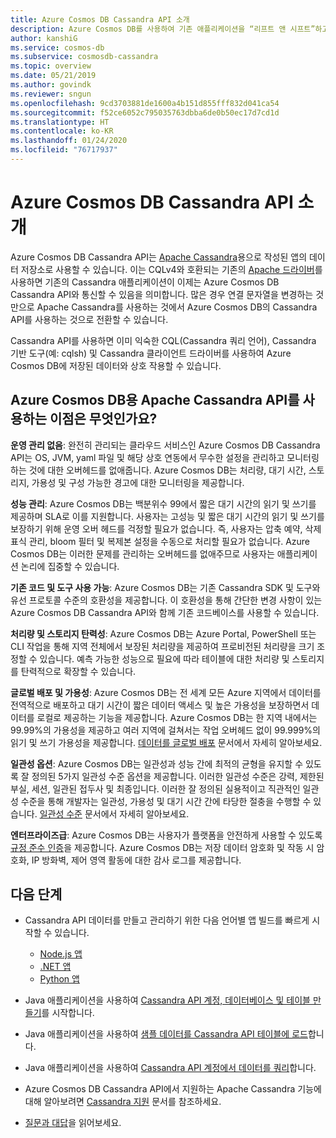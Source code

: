 ```yaml
---
title: Azure Cosmos DB Cassandra API 소개
description: Azure Cosmos DB를 사용하여 기존 애플리케이션을 “리프트 앤 시프트”하고, Cassandra 드라이버와 CQL을 사용하여 새 애플리케이션을 빌드하는 방법을 알아봅니다.
author: kanshiG
ms.service: cosmos-db
ms.subservice: cosmosdb-cassandra
ms.topic: overview
ms.date: 05/21/2019
ms.author: govindk
ms.reviewer: sngun
ms.openlocfilehash: 9cd3703881de1600a4b151d855fff832d041ca54
ms.sourcegitcommit: f52ce6052c795035763dbba6de0b50ec17d7cd1d
ms.translationtype: HT
ms.contentlocale: ko-KR
ms.lasthandoff: 01/24/2020
ms.locfileid: "76717937"
---
```

# <a name="introduction-to-the-azure-cosmos-db-cassandra-api"></a>Azure Cosmos DB Cassandra API 소개

Azure Cosmos DB Cassandra API는 [Apache Cassandra](https://cassandra.apache.org)용으로 작성된 앱의 데이터 저장소로 사용할 수 있습니다. 이는 CQLv4와 호환되는 기존의 [Apache 드라이버](https://cassandra.apache.org/doc/latest/getting_started/drivers.html?highlight=driver)를 사용하면 기존의 Cassandra 애플리케이션이 이제는 Azure Cosmos DB Cassandra API와 통신할 수 있음을 의미합니다. 많은 경우 연결 문자열을 변경하는 것만으로 Apache Cassandra를 사용하는 것에서 Azure Cosmos DB의 Cassandra API를 사용하는 것으로 전환할 수 있습니다. 

Cassandra API를 사용하면 이미 익숙한 CQL(Cassandra 쿼리 언어), Cassandra 기반 도구(예: cqlsh) 및 Cassandra 클라이언트 드라이버를 사용하여 Azure Cosmos DB에 저장된 데이터와 상호 작용할 수 있습니다.

## <a name="what-is-the-benefit-of-using-apache-cassandra-api-for-azure-cosmos-db"></a>Azure Cosmos DB용 Apache Cassandra API를 사용하는 이점은 무엇인가요?

**운영 관리 없음**: 완전히 관리되는 클라우드 서비스인 Azure Cosmos DB Cassandra API는 OS, JVM, yaml 파일 및 해당 상호 연동에서 무수한 설정을 관리하고 모니터링하는 것에 대한 오버헤드를 없애줍니다. Azure Cosmos DB는 처리량, 대기 시간, 스토리지, 가용성 및 구성 가능한 경고에 대한 모니터링을 제공합니다.

**성능 관리**: Azure Cosmos DB는 백분위수 99에서 짧은 대기 시간의 읽기 및 쓰기를 제공하며 SLA로 이를 지원합니다. 사용자는 고성능 및 짧은 대기 시간의 읽기 및 쓰기를 보장하기 위해 운영 오버 헤드를 걱정할 필요가 없습니다. 즉, 사용자는 압축 예약, 삭제 표식 관리, bloom 필터 및 복제본 설정을 수동으로 처리할 필요가 없습니다. Azure Cosmos DB는 이러한 문제를 관리하는 오버헤드를 없애주므로 사용자는 애플리케이션 논리에 집중할 수 있습니다.

**기존 코드 및 도구 사용 가능**: Azure Cosmos DB는 기존 Cassandra SDK 및 도구와 유선 프로토콜 수준의 호환성을 제공합니다. 이 호환성을 통해 간단한 변경 사항이 있는 Azure Cosmos DB Cassandra API와 함께 기존 코드베이스를 사용할 수 있습니다.

**처리량 및 스토리지 탄력성**: Azure Cosmos DB는 Azure Portal, PowerShell 또는 CLI 작업을 통해 지역 전체에서 보장된 처리량을 제공하여 프로비전된 처리량을 크기 조정할 수 있습니다. 예측 가능한 성능으로 필요에 따라 테이블에 대한 처리량 및 스토리지를 탄력적으로 확장할 수 있습니다.

**글로벌 배포 및 가용성**: Azure Cosmos DB는 전 세계 모든 Azure 지역에서 데이터를 전역적으로 배포하고 대기 시간이 짧은 데이터 액세스 및 높은 가용성을 보장하면서 데이터를 로컬로 제공하는 기능을 제공합니다. Azure Cosmos DB는 한 지역 내에서는 99.99%의 가용성을 제공하고 여러 지역에 걸쳐서는 작업 오버헤드 없이 99.999%의 읽기 및 쓰기 가용성을 제공합니다. [데이터를 글로벌 배포](distribute-data-globally.md) 문서에서 자세히 알아보세요. 

**일관성 옵션**: Azure Cosmos DB는 일관성과 성능 간에 최적의 균형을 유지할 수 있도록 잘 정의된 5가지 일관성 수준 옵션을 제공합니다. 이러한 일관성 수준은 강력, 제한된 부실, 세션, 일관된 접두사 및 최종입니다. 이러한 잘 정의된 실용적이고 직관적인 일관성 수준을 통해 개발자는 일관성, 가용성 및 대기 시간 간에 타당한 절충을 수행할 수 있습니다. [일관성 수준](consistency-levels.md) 문서에서 자세히 알아보세요. 

**엔터프라이즈급**: Azure Cosmos DB는 사용자가 플랫폼을 안전하게 사용할 수 있도록 [규정 준수 인증](https://www.microsoft.com/trustcenter)을 제공합니다. Azure Cosmos DB는 저장 데이터 암호화 및 작동 시 암호화, IP 방화벽, 제어 영역 활동에 대한 감사 로그를 제공합니다.

## <a name="next-steps"></a>다음 단계

* Cassandra API 데이터를 만들고 관리하기 위한 다음 언어별 앱 빌드를 빠르게 시작할 수 있습니다.
  - [Node.js 앱](create-cassandra-nodejs.md)
  - [.NET 앱](create-cassandra-dotnet.md)
  - [Python 앱](create-cassandra-python.md)

* Java 애플리케이션을 사용하여 [Cassandra API 계정, 데이터베이스 및 테이블 만들기](create-cassandra-api-account-java.md)를 시작합니다.

* Java 애플리케이션을 사용하여 [샘플 데이터를 Cassandra API 테이블에 로드](cassandra-api-load-data.md)합니다.

* Java 애플리케이션을 사용하여 [Cassandra API 계정에서 데이터를 쿼리](cassandra-api-query-data.md)합니다.

* Azure Cosmos DB Cassandra API에서 지원하는 Apache Cassandra 기능에 대해 알아보려면 [Cassandra 지원](cassandra-support.md) 문서를 참조하세요.

* [질문과 대답](faq.md#cassandra)을 읽어보세요.
